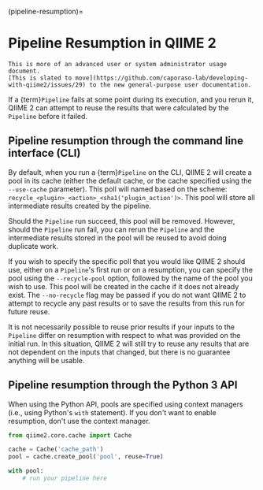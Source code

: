 (pipeline-resumption)=
# Pipeline Resumption in QIIME 2

```{note}
This is more of an advanced user or system administrator usage document.
[This is slated to move](https://github.com/caporaso-lab/developing-with-qiime2/issues/29) to the new general-purpose user documentation.

```

If a {term}`Pipeline` fails at some point during its execution, and you rerun it, QIIME 2 can attempt to reuse the results that were calculated by the `Pipeline` before it failed.

## Pipeline resumption through the command line interface (CLI)

By default, when you run a {term}`Pipeline` on the CLI, QIIME 2 will create a pool in its cache (either the default cache, or the cache specified using the `--use-cache` parameter).
This poll will named based on the scheme: `recycle_<plugin>_<action>_<sha1('plugin_action')>`.
This pool will store all intermediate results created by the pipeline.

Should the `Pipeline` run succeed, this pool will be removed.
However, should the `Pipeline` run fail, you can rerun the `Pipeline` and the intermediate results stored in the pool will be reused to avoid doing duplicate work.

If you wish to specify the specific poll that you would like QIIME 2 should use, either on a `Pipeline`'s first run or on a resumption, you can specify the pool using the `--recycle-pool` option, followed by the name of the pool you wish to use.
This pool will be created in the cache if it does not already exist.
The `--no-recycle` flag may be passed if you do not want QIIME 2 to attempt to recycle any past results or to save the results from this run for future reuse.

It is not necessarily possible to reuse prior results if your inputs to the `Pipeline` differ on resumption with respect to what was provided on the initial run.
In this situation, QIIME 2 will still try to reuse any results that are not dependent on the inputs that changed, but there is no guarantee anything will be usable.

## Pipeline resumption through the Python 3 API

When using the Python API, pools are specified using context managers (i.e., using Python's `with` statement).
If you don't want to enable resumption, don't use the context manager. 

```python
from qiime2.core.cache import Cache

cache = Cache('cache_path')
pool = cache.create_pool('pool', reuse=True)

with pool:
    # run your pipeline here
```
